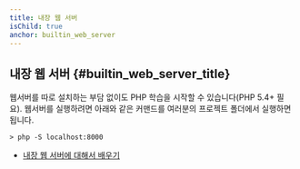 ```yaml
---
title: 내장 웹 서버
isChild: true
anchor: builtin_web_server
---
```


## 내장 웹 서버 {#builtin_web_server_title}

웹서버를 따로 설치하는 부담 없이도 PHP 학습을 시작할 수 있습니다(PHP 5.4+ 필요). 웹서버를 실행하려면 아래와 같은 커맨드를 여러분의 프로젝트 폴더에서 실행하면 됩니다.

    > php -S localhost:8000

* [내장 웹 서버에 대해서 배우기][cli-server]

[cli-server]: http://www.php.net/manual/en/features.commandline.webserver.php

